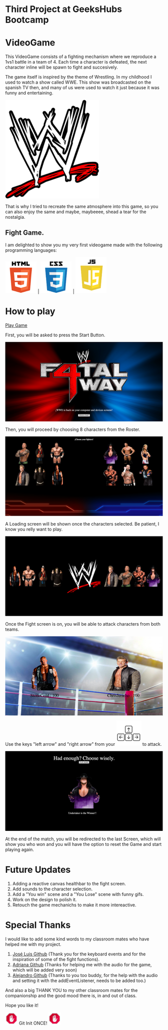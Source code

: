 # Third Project at GeeksHubs Bootcamp

# VideoGame

This VideoGame consists of a fighting mechanism where we reproduce a 1vs1 battle in a team of 4. Each time a character is defeated, the next character inline will be spawn to fight and succesively.

The game itself is inspired by the theme of Wrestling. In my childhood I used to watch a show called WWE. This show was broadcasted on the spanish TV then, and many of us were used to watch it just because it was funny and entertaining. 

<img src="./img/wwelogo.png" width="300">

That is why I tried to recreate the same atmosphere into this game, so you can also enjoy the same and maybe, maybeeee, shead a tear for the nostalgia.

## Fight Game.

I am delighted to show you my very first videogame made with the following programming languages:

<img src="./img/Readme/html5.png" width="100"> | <img src="./img/Readme/css3.png" width="100"> | <img src="./img/Readme/javascript.png" width="100">

# How to play

[Play Game](https://guillermoraez.github.io/Proyecto3-Videojuego/)

First, you will be asked to press the Start Button.

<img src="./img/GameScreens/screen1.png">

Then, you will proceed by choosing 8 characters from the Roster.

<img src="./img/GameScreens/screen2.png">

A Loading screen will be shown once the characters selected. Be patient, I know you relly want to play.

<img src="./img/GameScreens/screen3.png">

Once the Fight screen is on, you will be able to attack characters from both teams. 

<img src="./img/GameScreens/screen4.png">

Use the keys "left arrow" and "right arrow" from your <img src="./img/Readme/keyboard2.png" width="80"> to attack.

<img src="./img/GameScreens/screen5.png">

At the end of the match, you will be redirected to the last Screen, which will show you who won and you will have the option to reset the Game and start playing again.

# Future Updates

1. Adding a reactive canvas healthbar to the fight screen.
2. Add sounds to the character selection.
3. Add a "You win" scene and a "You Lose" scene with funny gifs.
4. Work on the design to polish it.
5. Retouch the game mechanichs to make it more intereactive.

# Special Thanks

I would like to add some kind words to my classroom mates who have helped me with my project.

1. [José Luis Github](https://github.com/ApcarJo) (Thank you for the keyboard events and for the inspiration of some of the fight functions).
2. [Adriana Github](https://github.com/AdrianaFayos) (Thanks for helping me with the audio for the game, which will be added very soon)
3. [Alejandro Github](https://github.com/2020-JAUG)  (Thanks to you too buddy, for the help with the audio and setting it with the addEventListener, needs to be added too.)

And also a big THANK YOU to my other classroom mates for the companionship and the good mood there is, in and out of class.

Hope you like it!

<img src="./img/Readme/stop.png" width="40"> Git Init ONCE! <img src="./img/Readme/stop.png" width="40">